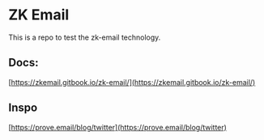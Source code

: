 # ZK Email

This is a repo to test the zk-email technology.

## Docs:

[https://zkemail.gitbook.io/zk-email/](https://zkemail.gitbook.io/zk-email/)

## Inspo

[https://prove.email/blog/twitter](https://prove.email/blog/twitter)
